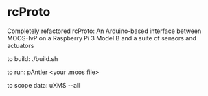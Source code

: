 # rcProto
Completely refactored rcProto: An Arduino-based interface between MOOS-IvP on a Raspberry Pi 3 Model B and a suite of sensors and actuators

to build: ./build.sh  <p>
to run: pAntler <your .moos file>  <p>
to scope data: uXMS --all  <p>
